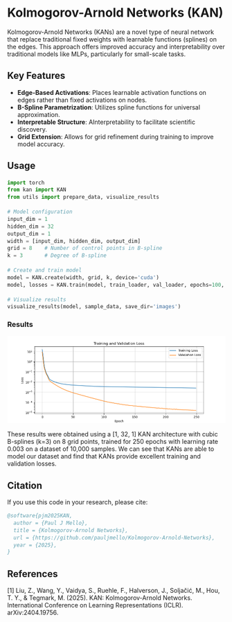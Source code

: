 # Kolmogorov-Arnold Networks (KAN)

Kolmogorov-Arnold Networks (KANs) are a novel type of neural network that replace traditional fixed weights with learnable functions (splines) on the edges. 
This approach offers improved accuracy and interpretability over traditional models like MLPs, particularly for small-scale tasks.

## Key Features

- **Edge-Based Activations**: Places learnable activation functions on edges rather than fixed activations on nodes.
- **B-Spline Parametrization**: Utilizes spline functions for universal approximation.
- **Interpretable Structure**: AInterpretability to facilitate scientific discovery.
- **Grid Extension**: Allows for grid refinement during training to improve model accuracy.


## Usage

```python
import torch
from kan import KAN
from utils import prepare_data, visualize_results

# Model configuration
input_dim = 1
hidden_dim = 32
output_dim = 1
width = [input_dim, hidden_dim, output_dim]
grid = 8    # Number of control points in B-spline
k = 3       # Degree of B-spline

# Create and train model
model = KAN.create(width, grid, k, device='cuda')
model, losses = KAN.train(model, train_loader, val_loader, epochs=100, learning_rate=0.003)

# Visualize results
visualize_results(model, sample_data, save_dir='images')
```

### Results

![Training and Validation Loss](images/training_validation_loss.png)

These results were obtained using a [1, 32, 1] KAN architecture with cubic B-splines (k=3) on 8 grid points, trained for 250 epochs with learning rate 0.003 on a dataset of 10,000 samples.
We can see that KANs are able to model our dataset and find that KANs provide excellent training and validation losses.

## Citation

If you use this code in your research, please cite:

```bibtex
@software{pjm2025KAN,
  author = {Paul J Mello},
  title = {Kolmogorov-Arnold Networks},
  url = {https://github.com/pauljmello/Kolmogorov-Arnold-Networks},
  year = {2025},
}
```

## References

[1] Liu, Z., Wang, Y., Vaidya, S., Ruehle, F., Halverson, J., Soljačić, M., Hou, T. Y., & Tegmark, M. (2025). KAN: Kolmogorov-Arnold Networks. International Conference on Learning Representations (ICLR). arXiv:2404.19756.
